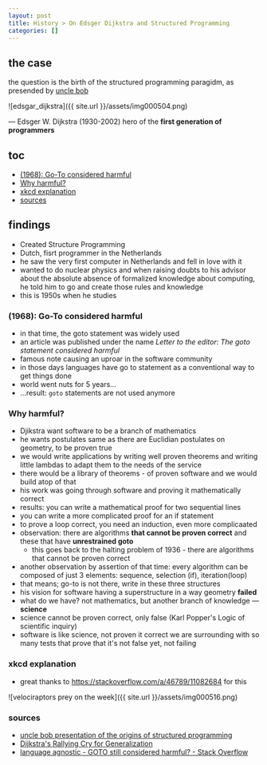```yaml
---
layout: post
title: History > On Edsger Dijkstra and Structured Programming
categories: []
---
```

## the case	
the question is the birth of the structured programming paragidm, as presended by [uncle bob](https://youtu.be/SVRiktFlWxI?t=7561)

![edsgar_dijkstra]({{ site.url }}/assets/img000504.png)

— Edsger W. Dijkstra (1930-2002) hero of the **first generation of programmers** 

## toc
<!-- TOC -->

- [(1968): Go-To considered harmful](#1968-go-to-considered-harmful)
- [Why harmful?](#why-harmful)
- [xkcd explanation](#xkcd-explanation)
- [sources](#sources)

<!-- /TOC -->

## findings
* Created Structure Programming
* Dutch, fisrt programmer in the Netherlands
* he saw the very first computer in Netherlands and fell in love with it
* wanted to do nuclear physics and when raising doubts to his advisor about the absolute absence of formalized knowledge about computing, he told him to go and create those rules and knowledge
* this is 1950s when he studies

### (1968): Go-To considered harmful
* in that time, the goto statement was widely used
* an article was published under the name _Letter to the editor: The goto statement considered harmful_
* famous note causing an uproar in the software community
* in those days languages have go to statement as a conventional way to get things done
* world went nuts for 5 years...
* ...result: `goto` statements are not used anymore

### Why harmful?
* Djikstra want software to be a branch of mathematics
* he wants postulates same as there are Euclidian postulates on geometry, to be proven true
* we would write applications by writing well proven theorems and writing little lambdas to adapt them to the needs of the service
* there would be a library of theorems - of proven software and we would build atop of that
* his work was going through software and proving it mathematically correct
* results: you can write a mathematical proof for two sequential lines
* you can write a more complicated proof for an if statement
* to prove a loop correct, you need an induction, even more complicaated
* observation: there are algorithms **that cannot be proven correct** and these that have **unrestrained goto**
    * this goes back to the halting problem of 1936 - there are algorithms that cannot be proven correct
* another observation by assertion of that time: every algorithm can be composed of just 3 elements: sequence, selection (if), iteration(loop)
* that means; go-to is not there, write in these three structures
* his vision for software having a superstructure in a way geometry **failed**
* what do we have? not mathematics, but another branch of knowledge — **science**
* science cannot be proven correct, only false (Karl Popper's Logic of scientific inquiry)
* software is like science, not proven it correct we are surrounding with so many tests that prove that it's not false yet, not failing

### xkcd explanation
* great thanks to <https://stackoverflow.com/a/46789/11082684> for this

![velociraptors prey on the week]({{ site.url }}/assets/img000516.png)


### sources
* [uncle bob presentation of the origins of structured programming](https://youtu.be/SVRiktFlWxI?t=7561)
* [Dijkstra's Rallying Cry for Generalization](https://www.dijkstrascry.com/)
* [language agnostic - GOTO still considered harmful? - Stack Overflow](https://stackoverflow.com/questions/46586/goto-still-considered-harmful)
